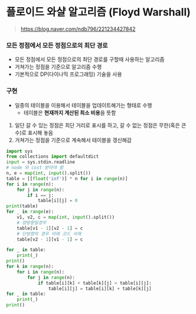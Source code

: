 # 플로이드 와샬 알고리즘 (Floyd Warshall)

> https://blog.naver.com/ndb796/221234427842

### 모든 정점에서 모든 정점으로의 최단 경로

- 모든 정점에서 모든 정점으로의 최단 경로를 구할때 사용하는 알고리즘
- 거쳐가는 정점을 기준으로 알고리즘 수행
- 기본적으로 DP(다이나믹 프로그래밍) 기술을 사용

### 구현

- 일종의 테이블을 이용해서 테이블을 업데이트해가는 형태로 수행
  - 테이블은 **현재까지 계산된 최소 비용**을 뜻함

1. 일단 갈 수 있는 정점은 최단 거리로 표시를 하고, 갈 수 없는 정점은 무한(혹은 큰 수)로 표시해 놓음
2. 거쳐가는 정점을 기준으로 계속해서 테이블을 갱신해감

```python
import sys
from collections import defaultdict
input = sys.stdin.readline
# node 와 cost 받아야 함
n, e = map(int, input().split())
table = [[float('inf')] * n for i in range(n)]
for i in range(n):
    for j in range(n):
        if i == j:
            table[i][j] = 0
print(table)
for _ in range(e):
    v1, v2, c = map(int, input().split())
    # 양방향일경우
    table[v1 - 1][v2 - 1] = c
    # 단방향의 경우 아래 코드 삭제
    table[v2 - 1][v1 - 1] = c

for _ in table:
    print(_)
print()
for k in range(n):
    for i in range(n):
        for j in range(n):
            if table[i][k] + table[k][j] < table[i][j]:
                table[i][j] = table[i][k] + table[k][j]
for _ in table:
    print(_)
print()
```

